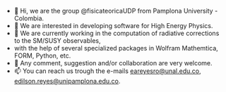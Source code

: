 - 👋 Hi, we are the group @fisicateoricaUDP from Pamplona University - Colombia.
- 👀 We are interested in developing software for High Energy Physics. 
- 🌱 We are currently working in the computation of radiative corrections to the SM/SUSY observables, 
-  with the help of several specialized packages in Wolfram Mathemtica, FORM, Python, etc. 
- 💞️ Any comment, suggestion and/or collaboration are very welcome. 
- 📫 You can reach us trough the e-mails eareyesro@unal.edu.co, edilson.reyes@unipamplona.edu.co. 

<!---
fisicateoricaUDP/fisicateoricaUDP is a ✨ special ✨ repository because its `README.md` (this file) appears on your GitHub profile.
You can click the Preview link to take a look at your changes.
--->
